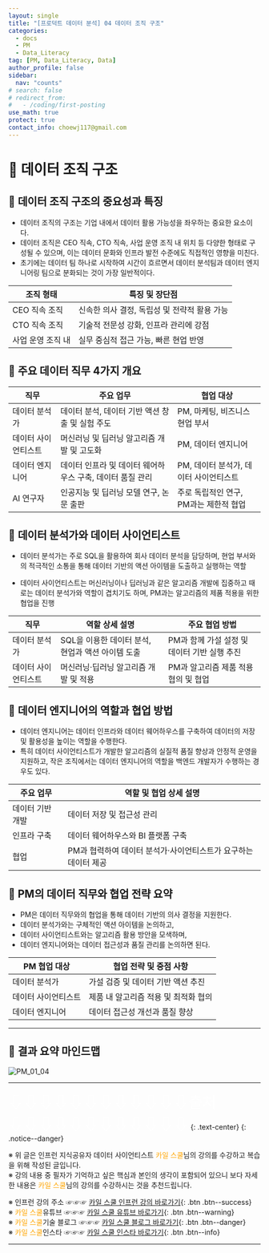 ```yaml
---
layout: single
title: "[프로덕트 데이터 분석] 04 데이터 조직 구조"
categories:
  - docs
  - PM
  - Data_Literacy
tag: [PM, Data_Literacy, Data]
author_profile: false
sidebar:
  nav: "counts"
# search: false
# redirect_from:
#   - /coding/first-posting
use_math: true
protect: true
contact_info: choewj117@gmail.com
---
```


# 👑 데이터 조직 구조

## 🧄 데이터 조직 구조의 중요성과 특징

- 데이터 조직의 구조는 기업 내에서 데이터 활용 가능성을 좌우하는 중요한 요소이다.
- 데이터 조직은 CEO 직속, CTO 직속, 사업 운영 조직 내 위치 등 다양한 형태로 구성될 수 있으며, 이는 데이터 문화와 인프라 발전 수준에도 직접적인 영향을 미친다.
- 초기에는 데이터 팀 하나로 시작하여 시간이 흐르면서 데이터 분석팀과 데이터 엔지니어링 팀으로 분화되는 것이 가장 일반적이다.

| 조직 형태         | 특징 및 장단점                               |
| ----------------- | -------------------------------------------- |
| CEO 직속 조직     | 신속한 의사 결정, 독립성 및 전략적 활용 가능 |
| CTO 직속 조직     | 기술적 전문성 강화, 인프라 관리에 강점       |
| 사업 운영 조직 내 | 실무 중심적 접근 가능, 빠른 현업 반영        |

## 🧄 주요 데이터 직무 4가지 개요

| 직무                | 주요 업무                                                 | 협업 대상                              |
| ------------------- | --------------------------------------------------------- | -------------------------------------- |
| 데이터 분석가       | 데이터 분석, 데이터 기반 액션 창출 및 실험 주도           | PM, 마케팅, 비즈니스 현업 부서         |
| 데이터 사이언티스트 | 머신러닝 및 딥러닝 알고리즘 개발 및 고도화                | PM, 데이터 엔지니어                    |
| 데이터 엔지니어     | 데이터 인프라 및 데이터 웨어하우스 구축, 데이터 품질 관리 | PM, 데이터 분석가, 데이터 사이언티스트 |
| AI 연구자           | 인공지능 및 딥러닝 모델 연구, 논문 출판                   | 주로 독립적인 연구, PM과는 제한적 협업 |

## 🧄 데이터 분석가와 데이터 사이언티스트

- 데이터 분석가는 주로 SQL을 활용하여 회사 데이터 분석을 담당하며, 현업 부서와의 적극적인 소통을 통해 데이터 기반의 액션 아이템을 도출하고 실행하는 역할

- 데이터 사이언티스트는 머신러닝이나 딥러닝과 같은 알고리즘 개발에 집중하고 때로는 데이터 분석가와 역할이 겹치기도 하며, PM과는 알고리즘의 제품 적용을 위한 협업을 진행

| 직무                | 역할 상세 설명                                    | 주요 협업 방법                               |
| ------------------- | ------------------------------------------------- | -------------------------------------------- |
| 데이터 분석가       | SQL을 이용한 데이터 분석, 현업과 액션 아이템 도출 | PM과 함께 가설 설정 및 데이터 기반 실행 추진 |
| 데이터 사이언티스트 | 머신러닝·딥러닝 알고리즘 개발 및 적용             | PM과 알고리즘 제품 적용 협의 및 협업         |

## 🧄 데이터 엔지니어의 역할과 협업 방법

- 데이터 엔지니어는 데이터 인프라와 데이터 웨어하우스를 구축하여 데이터의 저장 및 활용성을 높이는 역할을 수행한다.
- 특히 데이터 사이언티스트가 개발한 알고리즘의 실질적 품질 향상과 안정적 운영을 지원하고, 작은 조직에서는 데이터 엔지니어의 역할을 백엔드 개발자가 수행하는 경우도 있다.

| 주요 업무        | 역할 및 협업 상세 설명                                          |
| ---------------- | --------------------------------------------------------------- |
| 데이터 기반 개발 | 데이터 저장 및 접근성 관리                                      |
| 인프라 구축      | 데이터 웨어하우스와 BI 플랫폼 구축                              |
| 협업             | PM과 협력하여 데이터 분석가·사이언티스트가 요구하는 데이터 제공 |

## 🧄 PM의 데이터 직무와 협업 전략 요약

- PM은 데이터 직무와의 협업을 통해 데이터 기반의 의사 결정을 지원한다.
- 데이터 분석가와는 구체적인 액션 아이템을 논의하고,
- 데이터 사이언티스트와는 알고리즘 활용 방안을 모색하며,
- 데이터 엔지니어와는 데이터 접근성과 품질 관리를 논의하면 된다.

| PM 협업 대상        | 협업 전략 및 중점 사항               |
| ------------------- | ------------------------------------ |
| 데이터 분석가       | 가설 검증 및 데이터 기반 액션 추진   |
| 데이터 사이언티스트 | 제품 내 알고리즘 적용 및 최적화 협의 |
| 데이터 엔지니어     | 데이터 접근성 개선과 품질 향상       |

---

## 🧄 결과 요약 마인드맵

![PM_01_04]({{site.url}}/images/2025-03-25-PM/01_04.png)

---

<a style="font-size:30px; color: white;">⇩⇩⇩⇩⇩⇩⇩⇩⇩⇩⇩⇩출처⇩⇩⇩⇩⇩⇩⇩⇩⇩⇩⇩⇩</a>
{: .text-center}
{: .notice--danger}

※ 위 글은 인프런 지식공유자 데이터 사이언티스트 <a style="color: orange;">카일 스쿨</a>님의 강의를 수강하고 복습을 위해 작성된 글입니다.<br>
※ 강의 내용 중 필자가 기억하고 싶은 핵심과 본인의 생각이 포함되어 있으니 보다 자세한 내용은 <a style="color: orange;">카일 스쿨</a>님의 강의를 수강하시는 것을 추천드립니다. <br>

※ 인프런 강의 주소 ☞☞☞ [카일 스쿨 인프런 강의 바로가기](https://www.inflearn.com/course/pm-%EB%8D%B0%EC%9D%B4%ED%84%B0-%EB%A6%AC%ED%84%B0%EB%9F%AC%EC%8B%9C){: .btn .btn--success}<br>
※ <a style="color: orange;">카일 스쿨</a>유튜브 ☞☞☞ [카일 스쿨 유튜브 바로가기](https://www.youtube.com/c/kyleschool){: .btn .btn--warning}<br>
※ <a style="color: orange;">카일 스쿨</a>기술 블로그 ☞☞☞ [카일 스쿨 블로그 바로가기](https://zzsza.github.io/){: .btn .btn--danger}<br>
※ <a style="color: orange;">카일 스쿨</a>인스타 ☞☞☞ [카일 스쿨 인스타 바로가기](https://www.instagram.com/data.scientist/){: .btn .btn--info}

---
